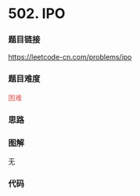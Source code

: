 # 502. IPO

### 题目链接

https://leetcode-cn.com/problems/ipo

### 题目难度

<font color=#D9534F>困难</font>

### 思路



### 图解

无

### 代码

```python
```